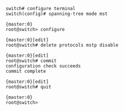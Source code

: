     switch# configure terminal
    switch(config)# spanning-tree mode mst

    {master:0}
    root@switch> configure

    {master:0}[edit]
    root@switch# delete protocols mstp disable

    {master:0}[edit]
    root@switch# commit
    configuration check succeeds
    commit complete

    {master:0}[edit]
    root@switch# quit

    {master:0}
    root@switch>
